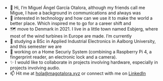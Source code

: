 - 👋 Hi, I’m Miguel Ángel García Otalora, although my friends call me Migue, I have a background in communications and always was
- 👀 interested in technology and how can we use it to make the world a better place. Which inspired me to go for a career shift and
- 🗺️ move to Denmark in 2021. I live in a little town named Esbjerg, where most of the wind turbines in Europe are made. I’m currently
- 🌱 studying a BSc in Applied Industrial Electronics in Aalborg University, and this semester we are
- 🦾 working on a Home Securiy System (combining a Raspberry Pi 4, a fingerprint reader, an electronic lock and a camera).
- ✨ I would like to collaborate in projects involving hardware, especially in projects involving audio.
- 📫 Hit me at hola@magotalora.xyz or connect with me on [LinkedIn](https://www.linkedin.com/in/magotalora)
